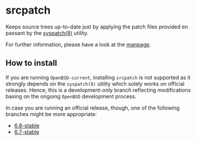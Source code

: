 # srcpatch

Keeps source trees up-to-date just by applying the patch files provided en passant by the [syspatch(8)](http://man.openbsd.org/syspatch) utility.

For further information, please have a look at the [manpage](https://mpfr.github.io/srcpatch/srcpatch.8.html).

## How to install

If you are running `OpenBSD-current`, installing `srcpatch` is not supported as it strongly depends on the `syspatch(8)` utility which solely works on official releases. Hence, this is a development-only branch reflecting modifications basing on the ongoing `OpenBSD` development process.

In case you are running an official release, though, one of the following branches might be more appropriate:
* [6.8-stable](https://github.com/mpfr/srcpatch/tree/6.8-stable)
* [6.7-stable](https://github.com/mpfr/srcpatch/tree/6.7-stable)
